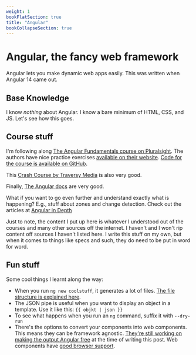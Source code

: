 ```yaml
---
weight: 1
bookFlatSection: true
title: "Angular"
bookCollapseSection: true
---
```


# Angular, the fancy web framework
Angular lets you make dynamic web apps easily. This was written when Angular 14 came out.

## Base Knowledge
I know *nothing* about Angular. I know a bare minimum of HTML, CSS, and JS. Let's see how this goes.

## Course stuff
I'm following along [The Angular Fundamentals course on Pluralsight](https://www.pluralsight.com/courses/angular-fundamentals).
The authors have nice practice exercises [available on their website](https://jcoop.io/angular-practice-exercises/).
[Code for the course is available on GitHub](https://github.com/jmcooper/angular-fundamentals-files).

This [Crash Course by Traversy Media](https://www.youtube.com/watch?v=3dHNOWTI7H8) is also very good.

Finally, [The Angular docs](https://angular.io/docs) are very good.

What if you want to go even further and understand exactly what is happening?
E.g., stuff about zones and change detection. Check out the articles at [Angular in Depth](https://indepth.dev/angular)

Just to note, the content I put up here is whatever I understood out of the courses and many other sources off the internet. I haven't and I won't rip content off sources I haven't listed here. I write this stuff on my own, but when it comes to things like specs and such, they do need to be put in word for word.

## Fun stuff
Some cool things I learnt along the way:
* When you run `ng new coolstuff`, it generates a lot of files. [The file structure is explained here](https://angular.io/guide/file-structure).
* The JSON pipe is useful when you want to display an object in a template.
Use it like this: `{{ objkt | json }}`
* To see what happens when you run an `ng` command, suffix it with `--dry-run`
* There's the options to convert your components into web components.
This means they can be framework agnostic. [They're still working on making the output Angular free](https://angular.io/guide/elements) at the time of writing this post. Web components have [good browser support](https://caniuse.com/?search=web%20components).